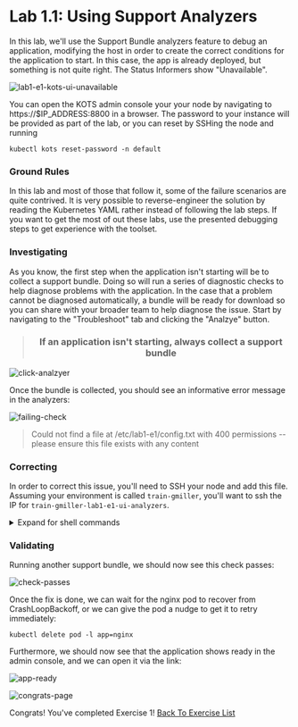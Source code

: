 Lab 1.1: Using Support Analyzers
=========================================

In this lab, we'll use the Support Bundle analyzers feature to debug an application, modifying the host in order to create the correct conditions for the application to start. In this case, the app is already deployed, but something is not quite right. The Status Informers show "Unavailable".


![lab1-e1-kots-ui-unavailable](img/lab1-e1-kots-ui-unavailable.png)

You can open the KOTS admin console your your node by navigating to https://$IP_ADDRESS:8800 in a browser. The password to your instance will be provided as part of the lab, or you can reset by SSHing the node and running

```shell
kubectl kots reset-password -n default
```

### Ground Rules

In this lab and most of those that follow it, some of the failure scenarios are quite contrived.
It is very possible to reverse-engineer the solution by reading the Kubernetes YAML rather instead of following the lab steps.
If you want to get the most of out these labs, use the presented debugging steps to get experience with the toolset.

### Investigating

As you know, the first step when the application isn't starting will be to collect a support bundle. Doing so will run a series of diagnostic checks to help diagnose problems with the application. In the case that a problem cannot be diagnosed automatically, a bundle will be ready for download so you can share with your broader team to help diagnose the issue. Start by navigating to the "Troubleshoot" tab and clicking the "Analzye" button.

<div align="center"><blockquote><h3>If an application isn't starting, always collect a support bundle</h3></blockquote></div>


![click-analzyer](img/click-analyze.png)


Once the bundle is collected, you should see an informative error message in the analyzers:

![failing-check](img/failing-check.png)


> Could not find a file at /etc/lab1-e1/config.txt with 400 permissions -- please ensure this file exists with any content

### Correcting

In order to correct this issue, you'll need to SSH your node and add this file. Assuming your environment is called `train-gmiller`, you'll want to ssh the IP for `train-gmiller-lab1-e1-ui-analyzers`.

<details>
  <summary>Expand for shell commands</summary>

```
sudo touch /etc/lab1-e1/config.txt
sudo chmod 400 /etc/lab1-e1/config.txt
```
</details>

### Validating

Running another support bundle, we should now see this check passes:


![check-passes](img/check-passes.png)

Once the fix is done, we can wait for the nginx pod to recover from CrashLoopBackoff, or we can give the pod a nudge to get it to retry immediately:

```text
kubectl delete pod -l app=nginx
```

Furthermore, we should now see that the application shows ready in the admin console, and we can open it via the link:

![app-ready](img/app-ready.png)

![congrats-page](img/congrats-page.png)

Congrats! You've completed Exercise 1! [Back To Exercise List](../../)
